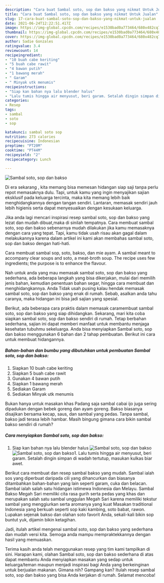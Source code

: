 ```yaml
---
description: "Cara buat Sambal soto, sop dan bakso yang nikmat Untuk Jualan"
title: "Cara buat Sambal soto, sop dan bakso yang nikmat Untuk Jualan"
slug: 17-cara-buat-sambal-soto-sop-dan-bakso-yang-nikmat-untuk-jualan
date: 2021-06-24T12:22:51.417Z
image: https://img-global.cpcdn.com/recipes/e1530bad0a773464/680x482cq70/sambal-soto-sop-dan-bakso-foto-resep-utama.jpg
thumbnail: https://img-global.cpcdn.com/recipes/e1530bad0a773464/680x482cq70/sambal-soto-sop-dan-bakso-foto-resep-utama.jpg
cover: https://img-global.cpcdn.com/recipes/e1530bad0a773464/680x482cq70/sambal-soto-sop-dan-bakso-foto-resep-utama.jpg
author: Sadie Gonzales
ratingvalue: 3.4
reviewcount: 14
recipeingredient:
- "10 buah cabe keriting"
- "5 buah cabe rawit"
- "4 bawan putih"
- "1 bawang merah"
- " Garam"
- " Minyak utk menumis"
recipeinstructions:
- "Siap kan bahan nya lalu blender halus"
- "Lalu tumis hingga air menyusut, beri garam. Setalah dingin simpan di wadah tertutup, masukan kulkas biar awet."
categories:
- Resep
tags:
- sambal
- soto
- sop

katakunci: sambal soto sop 
nutrition: 273 calories
recipecuisine: Indonesian
preptime: "PT20M"
cooktime: "PT44M"
recipeyield: "2"
recipecategory: Lunch

---
```



![Sambal soto, sop dan bakso](https://img-global.cpcdn.com/recipes/e1530bad0a773464/680x482cq70/sambal-soto-sop-dan-bakso-foto-resep-utama.jpg)

Di era  sekarang , kita memang bisa memesan hidangan siap saji tanpa perlu repot memasaknya dulu. Tapi, untuk kamu yang ingin menyajikan sajian eksklusif pada keluarga tercinta, maka kita memang lebih baik menghidangkannya dengan tangan sendiri. Lantaran, memasak sendiri jauh lebih higienis serta dapat menyesuaikan dengan kesukaan keluarga.

Jika anda lagi mencari inspirasi resep sambal soto, sop dan bakso yang lezat dan mudah dibuat,maka di sinilah tempatnya. Cara membuat sambal soto, sop dan bakso  sebenarnya mudah dilakukan jika kamu memasaknya dengan cara yang tepat. Tapi, kamu tidak usah risau akan gagal dalam melakukannya 
karena dalam artikel ini kami akan membahas sambal soto, sop dan bakso dengan hati-hati.  

Cara membuat sambal sop, soto, bakso, dan mie ayam. A sambal meant to accompany clear soups and soto, a meat-broth soup. The recipe uses few ingredients; the purpose is to enhance the flavour.

Nah untuk anda yang mau memasak sambal soto, sop dan bakso yang sederhana, ada beberapa langkah yang bisa dikerjakan, mulai dari memilih jenis bahan, kemudian penentuan bahan segar, hingga cara membuat dan menghidangkannya. Anda Tidak usah pusing kalau hendak memasak sambal soto, sop dan bakso yang enak di rumah. Sebab, asalkan anda  tahu caranya, maka hidangan ini bisa jadi sajian yang spesial.

Berikut, ada beberapa cara praktis  dalam memasak caramembuat sambal soto, sop dan bakso yang siap dihidangkan. Sekarang, mari kita coba siapkan sambal soto, sop dan bakso sendiri di rumah. Tetap berbahan sederhana, sajian ini dapat memberi manfaat untuk membantu menjaga kesehatan tubuhmu sekeluarga. Anda bisa menyiapkan Sambal soto, sop dan bakso menggunakan 6 bahan dan 2 tahap pembuatan. Berikut ini cara untuk membuat hidangannya.

<!--inarticleads1-->

##### Bahan-bahan dan bumbu yang dibutuhkan untuk pembuatan Sambal soto, sop dan bakso:

1. Siapkan 10 buah cabe keriting
1. Siapkan 5 buah cabe rawit
1. Gunakan 4 bawan putih
1. Siapkan 1 bawang merah
1. Sediakan  Garam
1. Sediakan  Minyak utk menumis


Bukan hanya untuk masakan khas Padang saja sambal cabai ijo juga sering dipadukan dengan bebek goreng dan ayam goreng. Bakso biasanya disajikan bersama kecap, saus, dan sambal yang pedas. Tanpa sambal, bakso jadi terasa lebih hambar. Masih bingung gimana cara bikin sambal bakso sendiri di rumah? 

<!--inarticleads2-->

##### Cara menyiapkan Sambal soto, sop dan bakso:

1. Siap kan bahan nya lalu blender halus
<img src="https://img-global.cpcdn.com/steps/ed41bef9211604b2/160x128cq70/sambal-soto-sop-dan-bakso-langkah-memasak-1-foto.jpg" alt="Sambal soto, sop dan bakso"><img src="https://img-global.cpcdn.com/steps/ba07a284cd4163fb/160x128cq70/sambal-soto-sop-dan-bakso-langkah-memasak-1-foto.jpg" alt="Sambal soto, sop dan bakso">1. Lalu tumis hingga air menyusut, beri garam. Setalah dingin simpan di wadah tertutup, masukan kulkas biar awet.


Berikut cara membuat dan resep sambal bakso yang mudah. Sambal ialah sos yang diperbuat daripada cili yang dihancurkan dan biasanya ditambahkan bahan-bahan yang lain seperti garam, cuka dan belacan. Sambal ialah salah satu hidangan istimewa Indonesia dan Melayu. Sambal Bakso Megah Sari memiliki cita rasa gurih serta pedas yang khas dan merupakan salah satu sambal unggulan Megah Sari karena memiliki tekstur sambal yang menggiurkan serta aromanya yang kuat Masakan traditional Indonesia yang berkuah seperti sop kaki kambing, soto babat, rawon. Lupakan sejenak bakso dan olahan soto favorit Anda, sekali-kali bikin sop buntut yuk, dijamin bikin ketagihan. 

Jadi, itulah artikel mengenai  sambal soto, sop dan bakso  yang sederhana dan mudah versi kita. Semoga anda mampu mempraktekkannya dengan hasil yang memuaskan. 

Terima kasih anda telah menggunakan resep yang tim kami tampilkan di sini. Harapan kami, olahan  Sambal soto, sop dan bakso sederhana di atas dapat membantu Anda menyiapkan masakan yang sedap untuk keluarga/teman maupun menjadi inspirasi bagi Anda yang berkeinginan untuk berjualan makanan. Gimana nih? Gampang kan? Itulah resep sambal soto, sop dan bakso yang bisa Anda kerjakan di rumah. Selamat mencoba!

